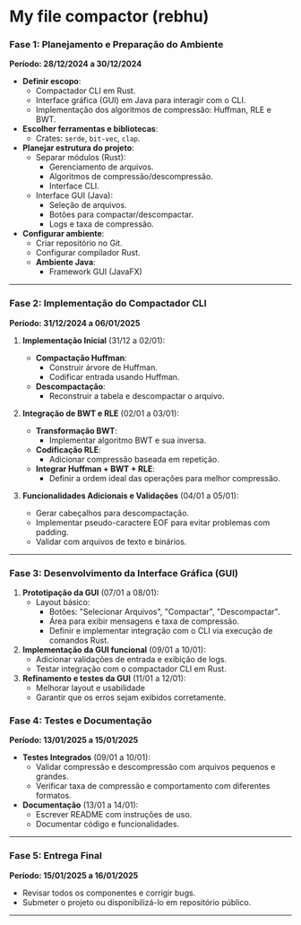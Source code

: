 # My file compactor (rebhu)

### **Fase 1: Planejamento e Preparação do Ambiente**

**Período: 28/12/2024 a 30/12/2024**

- **Definir escopo**:
  - Compactador CLI em Rust.
  - Interface gráfica (GUI) em Java para interagir com o CLI.
  - Implementação dos algoritmos de compressão: Huffman, RLE e BWT.
- **Escolher ferramentas e bibliotecas**:
  - Crates: `serde`, `bit-vec`, `clap`.
- **Planejar estrutura do projeto**:
  - Separar módulos (Rust):
    - Gerenciamento de arquivos.
    - Algoritmos de compressão/descompressão.
    - Interface CLI.
  - Interface GUI (Java):
    - Seleção de arquivos.
    - Botões para compactar/descompactar.
    - Logs e taxa de compressão.
- **Configurar ambiente**:
  - Criar repositório no Git.
  - Configurar compilador Rust.
  - **Ambiente Java**:
    - Framework GUI (JavaFX)

---

### **Fase 2: Implementação do Compactador CLI**

**Período: 31/12/2024 a 06/01/2025**

1. **Implementação Inicial** (31/12 a 02/01):
   - **Compactação Huffman**:
     - Construir árvore de Huffman.
     - Codificar entrada usando Huffman.
   - **Descompactação**:
     - Reconstruir a tabela e descompactar o arquivo.
2. **Integração de BWT e RLE** (02/01 a 03/01):

   - **Transformação BWT**:
     - Implementar algoritmo BWT e sua inversa.
   - **Codificação RLE**:
     - Adicionar compressão baseada em repetição.
   - **Integrar Huffman + BWT + RLE**:
     - Definir a ordem ideal das operações para melhor compressão.

3. **Funcionalidades Adicionais e Validações** (04/01 a 05/01):
   - Gerar cabeçalhos para descompactação.
   - Implementar pseudo-caractere EOF para evitar problemas com padding.
   - Validar com arquivos de texto e binários.

---

### Fase 3: Desenvolvimento da Interface Gráfica (GUI)

1. **Prototipação da GUI** (07/01 a 08/01):
   - Layout básico:
     - Botões: "Selecionar Arquivos", "Compactar", "Descompactar".
     - Área para exibir mensagens e taxa de compressão.
     - Definir e implementar integração com o CLI via execução de comandos Rust.
2. **Implementação da GUI funcional** (09/01 a 10/01):
   - Adicionar validações de entrada e exibição de logs.
   - Testar integração com o compactador CLI em Rust.
3. **Refinamento e testes da GUI** (11/01 a 12/01):
   - Melhorar layout e usabilidade
   - Garantir que os erros sejam exibidos corretamente.

### **Fase 4: Testes e Documentação**

**Período: 13/01/2025 a 15/01/2025**

- **Testes Integrados** (09/01 a 10/01):
  - Validar compressão e descompressão com arquivos pequenos e grandes.
  - Verificar taxa de compressão e comportamento com diferentes formatos.
- **Documentação** (13/01 a 14/01):
  - Escrever README com instruções de uso.
  - Documentar código e funcionalidades.

---

### **Fase 5: Entrega Final**

**Período: 15/01/2025 a 16/01/2025**

- Revisar todos os componentes e corrigir bugs.
- Submeter o projeto ou disponibilizá-lo em repositório público.

---
